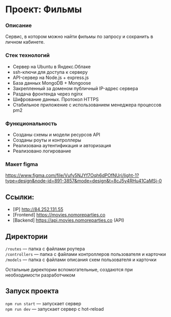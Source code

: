 # Проект: Фильмы
### Описание
Сервис, в котором можно найти фильмы по запросу и сохранить в личном кабинете.

### Стек технологий 
- Сервер на Ubuntu в Яндекс.Облаке
- ssh-ключи для доступа к серверу
- API-сервер на Node.js + express.js
- База данных MongoDB + Mongoose
- Закрепленный за доменом публичный IP-адрес сервера 
- Раздача фронтенда через nginx
- Шифрование данных. Протокол HTTPS
- Стабильное приложение с использованием менеджера процессов pm2
 
### Функциональность
- Созданы схемы и модели ресурсов API
- Созданы роуты и контроллеры
- Реализована аутентификация и авторизация
- Реализовано логирование

### Макет figma
https://www.figma.com/file/Vufy5NJYf7Oqh6dPOfNUrj/light-1?type=design&node-id=891-3857&mode=design&t=8cJ5y4RHu41CaMSj-0

## Ссылки:
- [IP] http://84.252.131.55
- [Frontend]  https://movies.nomoreparties.co
- [Backend]  https://api.movies.nomoreparties.co (API)

## Директории

`/routes` — папка с файлами роутера  
`/controllers` — папка с файлами контроллеров пользователя и карточки   
`/models` — папка с файлами описания схем пользователя и карточки  
  
Остальные директории вспомогательные, создаются при необходимости разработчиком

## Запуск проекта

`npm run start` — запускает сервер   
`npm run dev` — запускает сервер с hot-reload


